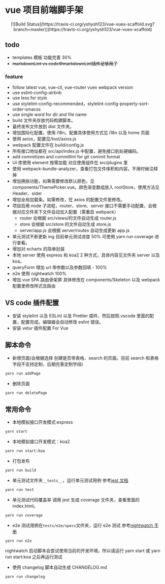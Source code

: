 # vue 项目前端脚手架

<center>[![Build Status](https://travis-ci.org/yshysh123/vue-vuex-scaffold.svg?branch=master)](https://travis-ci.org/yshysh123/vue-vuex-scaffold)</center>

## todo

- templates 模板 功能完善 30%
- ~~markdownLint vs code中markdownLint插件足够用了~~

### feature

- follow latest vue, vue-cli, vue-router vuex webpack version
- use eslint-config-airbnb
- use less for style
- use stylelint-config-recommended，stylelint-config-property-sort-order-smacss
- use single word for dir and file name
- build 文件夹存放代码构建脚本。
- 最终发布文件放到 dist 文件夹。
- 增加国际化配置，使用 i18n，配置具体使用方式见 i18n 以及 home 页面
- 使用 axios，配置见/tool/axios.js
- webpack 配置文件在 build/config.js
- 所有接口地址都在 src/api/index.js 中配置，避免接口到处硬编码。
- add commitizen and commitlint for git commit format
- UI 库使用 element 按需加载 对应使用组件在 src/plugins 里
- 使用 webpack-bundle-analyzer，查看打包文件体积和内容，不用时候注释掉
- 增加换肤功能，如果需要修改默认颜色，见 components/ThemePicker.vue。颜色渐变数组放入 rootStore，使用方法见 Header、sider
- 增加全局加载条。如需修改，在 axios 的配置文件里修改。
- 项目启用 node 子进程，router、store、server 接口不需要手动配置，会根据对应文件夹下文件自动加入配置（需重启 webpack）
  - router 会根据 src/views/的文件自动生成 router.js
  - store 会根据 src/store 的文件自动生成 store.js
  - server/app.js 会根据 server/routes 自动生成更新 app.js
- 单元测试不断更新 ing 目前单元测试进度 50% 可使用 yarn run coverage 进行查看。
- 增加对 echarts 的简单封装
- 本地 server 使用 express 和 koa2 2 种方式，具体内容见文件夹 server 以及 koa。
- queryForm 增加 url 带参数以及参数回填 - 100%
- e2e 使用 nightwatch 100%
- 增加 vue SPA 路由骨架屏 具体修改在 components/Skeleton 以及 webpack 配置里修改样式及路由

## VS code 插件配置

- 安装 stylelint 以及 ESLint 以及 Prettier 插件，然后按照.vscode 里面的配置，配置完成。编辑器会自动修改 eslint 错误。
- 安装 vetur 插件配置 For Vue

## 脚本命令

- 新增页面(会根据选择 创建是否带表格、search 的页面。目前 search 和表格字段不支持定制，后期完善定制字段)

```bash
yarn run addPage
```

- 删除页面

```bash
yarn run deletePage
```

## 常用命令

- 本地模拟接口开发模式:express

```bash
yarn start
```

- 本地模拟接口开发模式：koa2

```bash
yarn run start:koa
```

- 打包发布

```bash
yarn run build
```

- 单元测试文件夹`__tests__`，运行单元测试用例
  参考[jest 文档](https://facebook.github.io/jest/)

```bash
yarn run test
```

- 单元测试代码覆盖率
  调用 jest 生成 coverage 文件夹，查看里面的 index.html。

```bash
yarn run coverage
```

- e2e 测试用例在`tests/e2e/specs`文件夹，运行 e2e 测试
  参考[nightwatch 手册](http://nightwatchjs.org/api)

```bash
yarn run e2e
```

nightwatch 启动脚本会尝试使用当前的开发环境，所以请运行 yarn start 或 yarn run start:koa 之后再运行测试

- 使用 changelog 脚本自动生成 CHANGELOG.md

```bash
yarn run changelog
```
